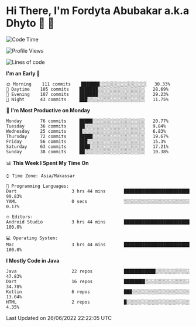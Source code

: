 # Hi There, I'm Fordyta Abubakar a.k.a Dhyto 👋 👋 

<!--
**DhytoDev/dhytodev** is a ✨ _special_ ✨ repository because its `README.md` (this file) appears on your GitHub profile.

Here are some ideas to get you started:

- 🔭 I’m currently working on ...
- 🌱 I’m currently learning ...
- 👯 I’m looking to collaborate on ...
- 🤔 I’m looking for help with ...
- 💬 Ask me about ...
- 📫 How to reach me: ...
- 😄 Pronouns: ...
- ⚡ Fun fact: ...
-->

<!--START_SECTION:waka-->
![Code Time](http://img.shields.io/badge/Code%20Time-0%20secs-blue)

![Profile Views](http://img.shields.io/badge/Profile%20Views-0-blue)

![Lines of code](https://img.shields.io/badge/From%20Hello%20World%20I%27ve%20Written-134%20Thousand%20lines%20of%20code-blue)

**I'm an Early 🐤** 

```text
🌞 Morning    111 commits    ███████░░░░░░░░░░░░░░░░░░   30.33% 
🌆 Daytime    105 commits    ███████░░░░░░░░░░░░░░░░░░   28.69% 
🌃 Evening    107 commits    ███████░░░░░░░░░░░░░░░░░░   29.23% 
🌙 Night      43 commits     ███░░░░░░░░░░░░░░░░░░░░░░   11.75%

```
📅 **I'm Most Productive on Monday** 

```text
Monday       76 commits     █████░░░░░░░░░░░░░░░░░░░░   20.77% 
Tuesday      36 commits     ██░░░░░░░░░░░░░░░░░░░░░░░   9.84% 
Wednesday    25 commits     █░░░░░░░░░░░░░░░░░░░░░░░░   6.83% 
Thursday     72 commits     █████░░░░░░░░░░░░░░░░░░░░   19.67% 
Friday       56 commits     ███░░░░░░░░░░░░░░░░░░░░░░   15.3% 
Saturday     63 commits     ████░░░░░░░░░░░░░░░░░░░░░   17.21% 
Sunday       38 commits     ██░░░░░░░░░░░░░░░░░░░░░░░   10.38%

```


📊 **This Week I Spent My Time On** 

```text
⌚︎ Time Zone: Asia/Makassar

💬 Programming Languages: 
Dart                     3 hrs 44 mins       █████████████████████████   99.83% 
YAML                     0 secs              ░░░░░░░░░░░░░░░░░░░░░░░░░   0.17%

🔥 Editors: 
Android Studio           3 hrs 44 mins       █████████████████████████   100.0%

💻 Operating System: 
Mac                      3 hrs 44 mins       █████████████████████████   100.0%

```

**I Mostly Code in Java** 

```text
Java                     22 repos            ████████████░░░░░░░░░░░░░   47.83% 
Dart                     16 repos            ████████░░░░░░░░░░░░░░░░░   34.78% 
Kotlin                   6 repos             ███░░░░░░░░░░░░░░░░░░░░░░   13.04% 
HTML                     2 repos             █░░░░░░░░░░░░░░░░░░░░░░░░   4.35%

```



 Last Updated on 26/06/2022 22:22:05 UTC
<!--END_SECTION:waka-->
